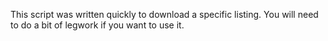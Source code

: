 This script was written quickly to download a specific listing. You will need to do a bit of legwork if you want to use it.
